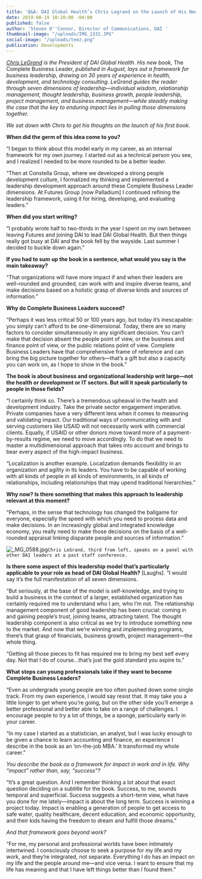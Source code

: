 ```yaml
---
title: 'Q&A: DAI Global Health’s Chris Legrand on the Launch of His New Book'
date: 2019-08-19 10:20:00 -04:00
published: false
author: 'Steven O''Connor, Director of Communications, DAI '
thumbnail-image: "/uploads/IMG_1332.JPG"
social-image: "/uploads/teez.png"
publication: Developments
---
```


*[Chris LeGrand](https://www.dai.com/who-we-are/leadership/christopher-legrand) is the President of DAI Global Health. His new book,* The Complete Business Leader, *published in August, lays out a framework for business leadership, drawing on 30 years of experience in health, development, and technology consulting. LeGrand guides the reader through seven dimensions of leadership—individual wisdom, relationship management, thought leadership, business growth, people leadership, project management, and business management—while steadily making the case that the key to enduring impact lies in pulling those dimensions together.*

*We sat down with Chris to get his thoughts on the launch of his first book.*




**When did the germ of this idea come to you?**

“I began to think about this model early in my career, as an internal framework for my own journey. I started out as a technical person you see, and I realized I needed to be more rounded to be a better leader.

“Then at Constella Group, where we developed a strong people development culture, I formalized my thinking and implemented a leadership development approach around these Complete Business Leader dimensions. At Futures Group [now Palladium] I continued refining the leadership framework, using it for hiring, developing, and evaluating leaders.”

**When did you start writing?**

“I probably wrote half to two-thirds in the year I spent on my own between leaving Futures and joining DAI to lead DAI Global Health. But then things really got busy at DAI and the book fell by the wayside. Last summer I decided to buckle down again.”

**If you had to sum up the book in a sentence, what would you say is the main takeaway?**

“That organizations will have more impact if and when their leaders are well-rounded and grounded, can work with and inspire diverse teams, and make decisions based on a holistic grasp of diverse kinds and sources of information.”

**Why do Complete Business Leaders succeed?** 

“Perhaps it was less critical 50 or 100 years ago, but today it’s inescapable: you simply can’t afford to be one-dimensional. Today, there are so many factors to consider simultaneously in any significant decision. You can’t make that decision absent the people point of view, or the business and finance point of view, or the public relations point of view. Complete Business Leaders have that comprehensive frame of reference and can bring the big picture together for others—that’s a gift but also a capacity you can work on, as I hope to show in the book.” 

**The book is about business and organizational leadership writ large—not the health or development or IT sectors. But will it speak particularly to people in those fields?**

“I certainly think so. There’s a tremendous upheaval in the health and development industry. Take the private sector engagement imperative. Private companies have a very different lens when it comes to measuring and validating impact. Our traditional ways of communicating with and serving customers like USAID will not necessarily work with commercial clients. Equally, if USAID or other donors move toward more of a payment-by-results regime, we need to move accordingly. To do that we need to master a multidimensional approach that takes into account and brings to bear every aspect of the high-impact business.

“Localization is another example. Localization demands flexibility in an organization and agility in its leaders. You have to be capable of working with all kinds of people in all kinds of environments, in all kinds of relationships, including relationships that may upend traditional hierarchies.”

**Why now? Is there something that makes this approach to leadership relevant at this moment?**

“Perhaps, in the sense that technology has changed the ballgame for everyone, especially the speed with which you need to process data and make decisions. In an increasingly global and integrated knowledge economy, you really need to make those decisions on the basis of a well-rounded appraisal linking disparate people and sources of information.”

![_MG_0588.jpg](/uploads/_MG_0588.jpg)`Chris LeGrand, third from left, speaks on a panel with other DAI leaders at a past staff conference.`

**Is there some aspect of this leadership model that’s particularly applicable to your role as head of DAI Global Health?**
[Laughs]. “I would say it’s the full manifestation of all seven dimensions.

“But seriously, at the base of the model is self-knowledge, and trying to build a business in the context of a larger, established organization has certainly required me to understand who I am, who I’m not. The relationship management component of good leadership has been crucial: coming in and gaining people’s trust, joining teams, attracting talent. The thought leadership component is also critical as we try to introduce something new to the market. And now that we’re winning and implementing programs, there’s that grasp of financials, business growth, project management—the whole thing.

“Getting all those pieces to fit has required me to bring my best self every day. Not that I do of course…that’s just the gold standard you aspire to.”

**What steps can young professionals take if they want to become Complete Business Leaders?**

“Even as undergrads young people are too often pushed down some single track. From my own experience, I would say resist that. It may take you a little longer to get where you’re going, but on the other side you’ll emerge a better professional and better able to take on a range of challenges. I encourage people to try a lot of things, be a sponge, particularly early in your career.

“In my case I started as a statistician, an analyst, but I was lucky enough to be given a chance to learn accounting and finance, an experience I describe in the book as an ‘on-the-job MBA.’ It transformed my whole career.”

*You describe the book as a framework for impact in work and in life. Why “impact” rather than, say, “success”?*

“It’s a great question. And I remember thinking a lot about that exact question deciding on a subtitle for the book. Success, to me, sounds temporal and superficial. Success suggests a short-term view, what have you done for me lately—impact is about the long term. Success is winning a project today. Impact is enabling a generation of people to get access to safe water, quality healthcare, decent education, and economic opportunity, and their kids having the freedom to dream and fulfill those dreams.”

*And that framework goes beyond work?*

“For me, my personal and professional worlds have been intimately intertwined. I consciously choose to seek a purpose for my life and my work, and they’re integrated, not separate. Everything I do has an impact on my life and the people around me—and vice versa. I want to ensure that my life has meaning and that I have left things better than I found them.”